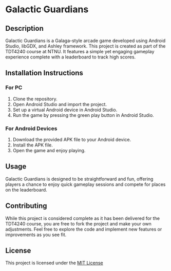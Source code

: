 # Galactic Guardians

## Description
Galactic Guardians is a Galaga-style arcade game developed using Android Studio, libGDX, and Ashley framework. This project is created as part of the TDT4240 course at NTNU. It features a simple yet engaging gameplay experience complete with a leaderboard to track high scores.

## Installation Instructions
### For PC
1. Clone the repository.
2. Open Android Studio and import the project.
3. Set up a virtual Android device in Android Studio.
4. Run the game by pressing the green play button in Android Studio.

### For Android Devices
1. Download the provided APK file to your Android device.
2. Install the APK file.
3. Open the game and enjoy playing.

## Usage
Galactic Guardians is designed to be straightforward and fun, offering players a chance to enjoy quick gameplay sessions and compete for places on the leaderboard.

## Contributing
While this project is considered complete as it has been delivered for the TDT4240 course, you are free to fork the project and make your own adjustments. Feel free to explore the code and implement new features or improvements as you see fit.

## License
This project is licensed under the [MIT License](LICENSE)
